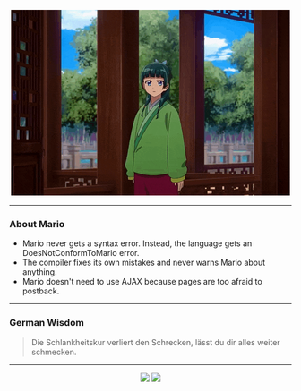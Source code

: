 <p align="center">
  <img src="assets/maomao.gif" />
</p>

---

### About Mario
- Mario never gets a syntax error.  Instead, the language gets an DoesNotConformToMario error.
- The compiler fixes its own mistakes and never warns Mario about anything.
- Mario doesn't need to use AJAX because pages are too afraid to postback.

---

### German Wisdom
> Die Schlankheitskur verliert den Schrecken, lässt du dir alles weiter schmecken.

---

<p align="center">
  <a>
    <img height="180em" src="https://github-readme-stats-eight-theta.vercel.app/api?username=Torfkopp&show_icons=true&theme=dark&include_all_commits=true&count_private=true"/>
  </a>
  <a href="https://github.com/Torfkopp?tab=repositories">
    <img height="180em" src="https://github-readme-stats-eight-theta.vercel.app/api/top-langs/?username=torfkopp&layout=compact&theme=dark&langs_count=8&hide=java"/>
  </a>
</p>
